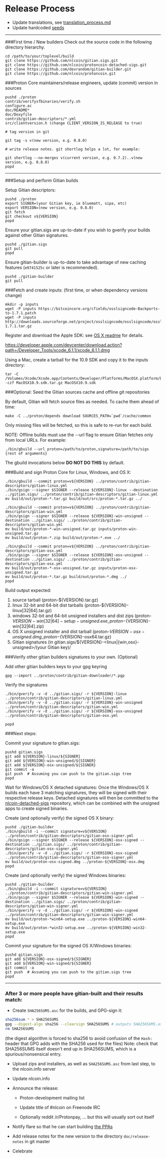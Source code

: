 Release Process
====================

* Update translations, see [translation_process.md](https://github.com/nlcoin/proton/blob/master/doc/translation_process.md#syncing-with-transifex)
* Update hardcoded [seeds](/contrib/seeds)

* * *

###First time / New builders
Check out the source code in the following directory hierarchy.

	cd /path/to/your/toplevel/build
	git clone https://github.com/nlcoin/gitian.sigs.git
	git clone https://github.com/nlcoin/protoncoin-detached-sigs.git
	git clone https://github.com/devrandom/gitian-builder.git
	git clone https://github.com/nlcoin/protoncoin.git

###Proton Core maintainers/release engineers, update (commit) version in sources

	pushd ./proton
	contrib/verifysfbinaries/verify.sh
	configure.ac
	doc/README*
	doc/Doxyfile
	contrib/gitian-descriptors/*.yml
	src/clientversion.h (change CLIENT_VERSION_IS_RELEASE to true)

	# tag version in git

	git tag -s v(new version, e.g. 0.8.0)

	# write release notes. git shortlog helps a lot, for example:

	git shortlog --no-merges v(current version, e.g. 0.7.2)..v(new version, e.g. 0.8.0)
	popd

* * *

###Setup and perform Gitian builds

 Setup Gitian descriptors:

	pushd ./proton
	export SIGNER=(your Gitian key, ie bluematt, sipa, etc)
	export VERSION=(new version, e.g. 0.8.0)
	git fetch
	git checkout v${VERSION}
	popd

  Ensure your gitian.sigs are up-to-date if you wish to gverify your builds against other Gitian signatures.

	pushd ./gitian.sigs
	git pull
	popd

  Ensure gitian-builder is up-to-date to take advantage of new caching features (`e9741525c` or later is recommended).

	pushd ./gitian-builder
	git pull

###Fetch and create inputs: (first time, or when dependency versions change)

	mkdir -p inputs
	wget -P inputs https://bitcoincore.org/cfields/osslsigncode-Backports-to-1.7.1.patch
	wget -P inputs http://downloads.sourceforge.net/project/osslsigncode/osslsigncode/osslsigncode-1.7.1.tar.gz

 Register and download the Apple SDK: see [OS X readme](README_osx.txt) for details.

 https://developer.apple.com/devcenter/download.action?path=/Developer_Tools/xcode_6.1.1/xcode_6.1.1.dmg

 Using a Mac, create a tarball for the 10.9 SDK and copy it to the inputs directory:

	tar -C /Volumes/Xcode/Xcode.app/Contents/Developer/Platforms/MacOSX.platform/Developer/SDKs/ -czf MacOSX10.9.sdk.tar.gz MacOSX10.9.sdk

###Optional: Seed the Gitian sources cache and offline git repositories

By default, Gitian will fetch source files as needed. To cache them ahead of time:

	make -C ../proton/depends download SOURCES_PATH=`pwd`/cache/common

Only missing files will be fetched, so this is safe to re-run for each build.

NOTE: Offline builds must use the --url flag to ensure Gitian fetches only from local URLs. For example:
```
./bin/gbuild --url proton=/path/to/proton,signature=/path/to/sigs {rest of arguments}
```
The gbuild invocations below <b>DO NOT DO THIS</b> by default.

###Build and sign Proton Core for Linux, Windows, and OS X:

	./bin/gbuild --commit proton=v${VERSION} ../proton/contrib/gitian-descriptors/gitian-linux.yml
	./bin/gsign --signer $SIGNER --release ${VERSION}-linux --destination ../gitian.sigs/ ../proton/contrib/gitian-descriptors/gitian-linux.yml
	mv build/out/proton-*.tar.gz build/out/src/proton-*.tar.gz ../

	./bin/gbuild --commit proton=v${VERSION} ../proton/contrib/gitian-descriptors/gitian-win.yml
	./bin/gsign --signer $SIGNER --release ${VERSION}-win-unsigned --destination ../gitian.sigs/ ../proton/contrib/gitian-descriptors/gitian-win.yml
	mv build/out/proton-*-win-unsigned.tar.gz inputs/proton-win-unsigned.tar.gz
	mv build/out/proton-*.zip build/out/proton-*.exe ../

	./bin/gbuild --commit proton=v${VERSION} ../proton/contrib/gitian-descriptors/gitian-osx.yml
	./bin/gsign --signer $SIGNER --release ${VERSION}-osx-unsigned --destination ../gitian.sigs/ ../proton/contrib/gitian-descriptors/gitian-osx.yml
	mv build/out/proton-*-osx-unsigned.tar.gz inputs/proton-osx-unsigned.tar.gz
	mv build/out/proton-*.tar.gz build/out/proton-*.dmg ../
	popd

  Build output expected:

  1. source tarball (proton-${VERSION}.tar.gz)
  2. linux 32-bit and 64-bit dist tarballs (proton-${VERSION}-linux[32|64].tar.gz)
  3. windows 32-bit and 64-bit unsigned installers and dist zips (proton-${VERSION}-win[32|64]-setup-unsigned.exe, proton-${VERSION}-win[32|64].zip)
  4. OS X unsigned installer and dist tarball (proton-${VERSION}-osx-unsigned.dmg, proton-${VERSION}-osx64.tar.gz)
  5. Gitian signatures (in gitian.sigs/${VERSION}-<linux|{win,osx}-unsigned>/(your Gitian key)/

###Verify other gitian builders signatures to your own. (Optional)

  Add other gitian builders keys to your gpg keyring

	gpg --import ../proton/contrib/gitian-downloader/*.pgp

  Verify the signatures

	./bin/gverify -v -d ../gitian.sigs/ -r ${VERSION}-linux ../proton/contrib/gitian-descriptors/gitian-linux.yml
	./bin/gverify -v -d ../gitian.sigs/ -r ${VERSION}-win-unsigned ../proton/contrib/gitian-descriptors/gitian-win.yml
	./bin/gverify -v -d ../gitian.sigs/ -r ${VERSION}-osx-unsigned ../proton/contrib/gitian-descriptors/gitian-osx.yml

	popd

###Next steps:

Commit your signature to gitian.sigs:

	pushd gitian.sigs
	git add ${VERSION}-linux/${SIGNER}
	git add ${VERSION}-win-unsigned/${SIGNER}
	git add ${VERSION}-osx-unsigned/${SIGNER}
	git commit -a
	git push  # Assuming you can push to the gitian.sigs tree
	popd

  Wait for Windows/OS X detached signatures:
	Once the Windows/OS X builds each have 3 matching signatures, they will be signed with their respective release keys.
	Detached signatures will then be committed to the [nlcoin-detached-sigs](https://github.com/protoncoin/protoncoin-detached-sigs) repository, which can be combined with the unsigned apps to create signed binaries.

  Create (and optionally verify) the signed OS X binary:

	pushd ./gitian-builder
	./bin/gbuild -i --commit signature=v${VERSION} ../proton/contrib/gitian-descriptors/gitian-osx-signer.yml
	./bin/gsign --signer $SIGNER --release ${VERSION}-osx-signed --destination ../gitian.sigs/ ../proton/contrib/gitian-descriptors/gitian-osx-signer.yml
	./bin/gverify -v -d ../gitian.sigs/ -r ${VERSION}-osx-signed ../proton/contrib/gitian-descriptors/gitian-osx-signer.yml
	mv build/out/proton-osx-signed.dmg ../proton-${VERSION}-osx.dmg
	popd

  Create (and optionally verify) the signed Windows binaries:

	pushd ./gitian-builder
	./bin/gbuild -i --commit signature=v${VERSION} ../proton/contrib/gitian-descriptors/gitian-win-signer.yml
	./bin/gsign --signer $SIGNER --release ${VERSION}-win-signed --destination ../gitian.sigs/ ../proton/contrib/gitian-descriptors/gitian-win-signer.yml
	./bin/gverify -v -d ../gitian.sigs/ -r ${VERSION}-win-signed ../proton/contrib/gitian-descriptors/gitian-win-signer.yml
	mv build/out/proton-*win64-setup.exe ../proton-${VERSION}-win64-setup.exe
	mv build/out/proton-*win32-setup.exe ../proton-${VERSION}-win32-setup.exe
	popd

Commit your signature for the signed OS X/Windows binaries:

	pushd gitian.sigs
	git add ${VERSION}-osx-signed/${SIGNER}
	git add ${VERSION}-win-signed/${SIGNER}
	git commit -a
	git push  # Assuming you can push to the gitian.sigs tree
	popd

-------------------------------------------------------------------------

### After 3 or more people have gitian-built and their results match:

- Create `SHA256SUMS.asc` for the builds, and GPG-sign it:
```bash
sha256sum * > SHA256SUMS
gpg --digest-algo sha256 --clearsign SHA256SUMS # outputs SHA256SUMS.asc
rm SHA256SUMS
```
(the digest algorithm is forced to sha256 to avoid confusion of the `Hash:` header that GPG adds with the SHA256 used for the files)
Note: check that SHA256SUMS itself doesn't end up in SHA256SUMS, which is a spurious/nonsensical entry.

- Upload zips and installers, as well as `SHA256SUMS.asc` from last step, to the nlcoin.info server

- Update nlcoin.info

- Announce the release:
  - Proton-development mailing list

  - Update title of #nlcoin on Freenode IRC

  - Optionally reddit /r/Protonpay, ... but this will usually sort out itself

- Notify flare so that he can start building [the PPAs](https://launchpad.net/~nlcoin.info/+archive/ubuntu/proton)

- Add release notes for the new version to the directory `doc/release-notes` in git master

- Celebrate
